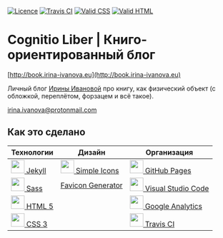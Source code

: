 [![Licence](https://img.shields.io/badge/License-MIT-green.svg)](LICENSE) [![Travis CI](https://travis-ci.org/iriiiina/blog-about-books.svg?branch=master)](https://travis-ci.org/iriiiina/blog-about-books) [![Valid CSS](https://img.shields.io/badge/Valid%20CSS-W3C-orange)](https://jigsaw.w3.org/css-validator/validator?uri=https%3A%2F%2Fbook.irina-ivanova.eu&profile=css3svg&usermedium=all&warning=1&vextwarning=&lang=en) [![Valid HTML](https://img.shields.io/badge/Valid%20HTML-W3C-blue)](https://validator.w3.org/nu/?doc=https%3A%2F%2Fbook.irina-ivanova.eu)

# Cognitio Liber | Книго-ориентированный блог

[http://book.irina-ivanova.eu](http://book.irina-ivanova.eu)

Личный блог [Ирины Ивановой](https://irina-ivanova.eu) про книгу, как физический объект (с обложкой, переплётом, форзацем и всё такое).

[irina.ivanova@protonmail.com](mailto:irina.ivanova@protonmail.com)

## Как это сделано

| **Технологии** | **Дизайн** | **Организация** |
| -------------- | ---------- | --------------- |
| [<img src="https://simpleicons.org/icons/jekyll.svg" width="30"/> Jekyll](https://jekyllrb.com) | [<img src="https://simpleicons.org/icons/simpleicons.svg" width="30"> Simple Icons](https://simpleicons.org) | [<img src="https://simpleicons.org/icons/github.svg" width="30"> GitHub Pages](https://pages.github.com) |
| [<img src="https://simpleicons.org/icons/sass.svg" width="30"> Sass](http://sass-lang.com) | [Favicon Generator](https://realfavicongenerator.net) | [<img src="https://simpleicons.org/icons/visualstudiocode.svg" width="30"> Visual Studio Code](https://code.visualstudio.com) |
| [<img src="https://simpleicons.org/icons/html5.svg" width="30"> HTML 5](https://www.w3.org/TR/html5/) | |  [<img src="https://simpleicons.org/icons/googleanalytics.svg" width="30"> Google Analytics](https://analytics.google.com) |
| [<img src="https://simpleicons.org/icons/css3.svg" width="30"> CSS 3](https://www.w3schools.com/css/css3_intro.asp) | | [<img src="https://simpleicons.org/icons/travisci.svg" width="30"> Travis CI](https://travis-ci.org) |
